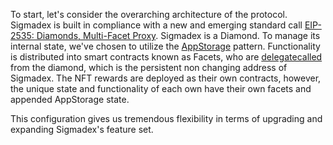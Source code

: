 To start, let's consider the overarching architecture of the protocol.  Sigmadex is built in compliance with a new and emerging standard call [EIP-2535: Diamonds, Multi-Facet Proxy](https://eips.ethereum.org/EIPS/eip-2535).  Sigmadex is a Diamond.  To manage its internal state, we've chosen to utilize the [AppStorage](https://dev.to/mudgen/appstorage-pattern-for-state-variables-in-solidity-3lki) pattern. Functionality is distributed into smart contracts known as Facets, who are [delegatecalled](https://solidity-by-example.org/delegatecall/) from the diamond, which is the persistent non changing address of Sigmadex.  The NFT rewards are deployed as their own contracts, however, the unique state and functionality of each own have their own facets and appended AppStorage state.

This configuration gives us tremendous flexibility in terms of upgrading and expanding Sigmadex's feature set.  


